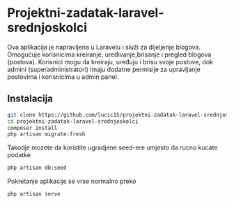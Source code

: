 # Projektni-zadatak-laravel-srednjoskolci

Ova aplikacija je napravljena u Laravelu i služi za dijeljenje blogova.
Omogućuje korisnicima kreiranje, uređivanje,brisanje i pregled blogova (postova).
Korisnici mogu da kreiraju, uređuju i brisu svoje postove, dok admini (superadministratori) imaju dodatne permisije za upravljanje postovima i korisnicima u admin panel.

## Instalacija

```bash
git clone https://github.com/lucic15/projektni-zadatak-laravel-srednjoskolci.github
cd projektni-zadatak-laravel-srednjoskolci
composer install
php artisan migrate:fresh
```

Takodje mozete da koristite ugradjene seed-ere umjesto da rucno kucate podatke 

```bash
php artisan db:seed
```

Pokretanje aplikacije se vrse normalno preko 
```bash
php artisan serve
```
